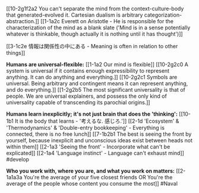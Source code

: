 [[10-2g1f2a2 You can't separate the mind from the context-culture-body that generated-evolved it. Cartesian dualism is arbitrary categorization-abstraction.]]
	[[1-1a2c Everett on Aristotle - He is responsible for the characterization of the mind as a blank slate ('Mind is in a sense potentially whatever is thinkable, though actually it is nothing until it has thought')]]

[[3-1c2e 情報は関係性の中にある - Meaning is often in relation to other things]]

**Humans are universal-flexible:**
[[1-1a2 Our mind is flexible]]
[[10-2g2c0 A system is universal if it contains enough expressibility to represent anything. It can do anything and everything.]]
[[10-2g2c1 Symbols are universal. Being arbitrary and contingent means it can represent anything, and do everything.]]
[[1-2g2b5 The most significant universality is that of people. We are universal explainers, and possess the only kind of universality capable of transcending its parochial origins.]]

**Humans learn inexplicitly; it's not just brain that does the 'thinking':**
[[10-1b1 It is the body that learns - '考えるな. 感じろ.']]
[[2-1d 'Ecosystem' & 'Thermodynamics' & 'Double-entry bookkeeping' - Everything is connected, there is no free lunch]]
[[7-1b2b1 The best is seeing the front by yourself, because inexplicit and unconscious ideas exist between heads not within them]]
[[2-1a3 'Seeing the front' - Incorporate what can't be explicated]]
[[2-1a4 'Language instinct' - Language can't exhaust mind]]
#develop 

**Who you work with, where you are, and what you work on matters:**
[[2-1a1a3a You're the average of your five closest friends OR You're the average of the people whose content you consume the most]]
#Naval 


